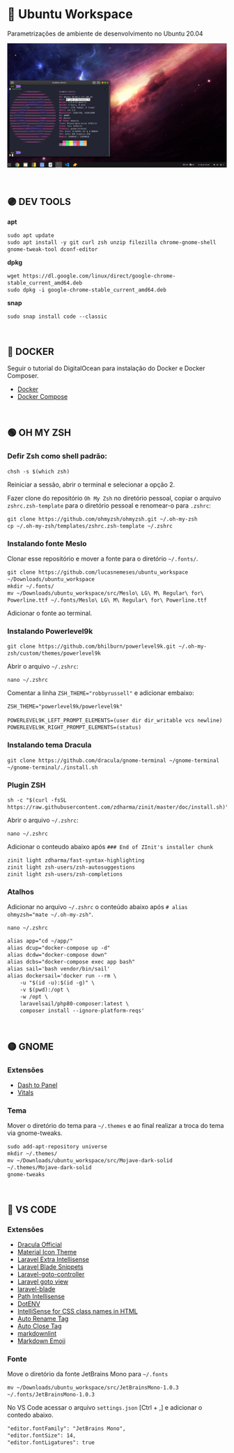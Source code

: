 # :rocket: Ubuntu Workspace

Parametrizações de ambiente de desenvolvimento no Ubuntu 20.04

![print](src/print.png)

<br>

## :purple_circle: DEV TOOLS

**apt**

```
sudo apt update
sudo apt install -y git curl zsh unzip filezilla chrome-gnome-shell gnome-tweak-tool dconf-editor
```

**dpkg**

```
wget https://dl.google.com/linux/direct/google-chrome-stable_current_amd64.deb
sudo dpkg -i google-chrome-stable_current_amd64.deb
```

**snap**

```
sudo snap install code --classic
```

<br>

## :large_blue_circle: DOCKER

Seguir o tutorial do DigitalOcean para instalação do Docker e Docker Composer.
- [Docker](https://www.digitalocean.com/community/tutorials/how-to-install-and-use-docker-on-ubuntu-20-04-pt)
- [Docker Compose](https://www.digitalocean.com/community/tutorials/how-to-install-and-use-docker-compose-on-ubuntu-20-04-pt)

<br>

## :green_circle: OH MY ZSH

### Defir Zsh como shell padrão:

```shell
chsh -s $(which zsh)
```

Reiniciar a sessão, abrir o terminal e selecionar a opção 2.

Fazer clone do repositório `Oh My Zsh` no diretório pessoal, copiar o arquivo `zshrc.zsh-template` para o diretório pessoal e renomear-o para `.zshrc`:

```shell
git clone https://github.com/ohmyzsh/ohmyzsh.git ~/.oh-my-zsh
cp ~/.oh-my-zsh/templates/zshrc.zsh-template ~/.zshrc
```

### Instalando fonte Meslo

Clonar esse repositório e mover a fonte para o diretório `~/.fonts/`.

```shell
git clone https://github.com/lucasnemeses/ubuntu_workspace ~/Downloads/ubuntu_workspace
mkdir ~/.fonts/
mv ~/Downloads/ubuntu_workspace/src/Meslo\ LG\ M\ Regular\ for\ Powerline.ttf ~/.fonts/Meslo\ LG\ M\ Regular\ for\ Powerline.ttf
```

Adicionar o fonte ao terminal.

### Instalando Powerlevel9k

```shell
git clone https://github.com/bhilburn/powerlevel9k.git ~/.oh-my-zsh/custom/themes/powerlevel9k
```

Abrir o arquivo `~/.zshrc`:

```
nano ~/.zshrc
```

Comentar a linha `ZSH_THEME="robbyrussell"` e adicionar embaixo:

```
ZSH_THEME="powerlevel9k/powerlevel9k"

POWERLEVEL9K_LEFT_PROMPT_ELEMENTS=(user dir dir_writable vcs newline)
POWERLEVEL9K_RIGHT_PROMPT_ELEMENTS=(status)
```

### Instalando tema Dracula

```shell
git clone https://github.com/dracula/gnome-terminal ~/gnome-terminal
~/gnome-terminal/./install.sh
```

### Plugin ZSH

```shell
sh -c "$(curl -fsSL https://raw.githubusercontent.com/zdharma/zinit/master/doc/install.sh)"
```

Abrir o arquivo `~/.zshrc`:

```shell
nano ~/.zshrc
```

Adicionar o conteudo abaixo após `### End of ZInit's installer chunk`

```
zinit light zdharma/fast-syntax-highlighting
zinit light zsh-users/zsh-autosuggestions
zinit light zsh-users/zsh-completions
```

### Atalhos

Adicionar no arquivo `~/.zshrc` o conteúdo abaixo após `# alias ohmyzsh="mate ~/.oh-my-zsh"`.

```shell
nano ~/.zshrc
```

```
alias app="cd ~/app/"
alias dcup="docker-compose up -d"
alias dcdw="docker-compose down"
alias dcbs="docker-compose exec app bash"
alias sail='bash vendor/bin/sail'
alias dockersail='docker run --rm \
    -u "$(id -u):$(id -g)" \
    -v $(pwd):/opt \
    -w /opt \
    laravelsail/php80-composer:latest \
    composer install --ignore-platform-reqs'
```

<br>

## :yellow_circle: GNOME

### Extensões

- [Dash to Panel](https://extensions.gnome.org/extension/1160/dash-to-panel/)
- [Vitals](https://extensions.gnome.org/extension/1460/vitals/)

### Tema

Mover o diretório do tema para `~/.themes` e ao final realizar a troca do tema via gnome-tweaks.

```shell
sudo add-apt-repository universe
mkdir ~/.themes/
mv ~/Downloads/ubuntu_workspace/src/Mojave-dark-solid ~/.themes/Mojave-dark-solid
gnome-tweaks
```

<br>

## :red_circle: VS CODE

### Extensões

- [Dracula Official](https://marketplace.visualstudio.com/items?itemName=dracula-theme.theme-dracula)
- [Material Icon Theme](https://marketplace.visualstudio.com/items?itemName=PKief.material-icon-theme)
- [Laravel Extra Intellisense](https://marketplace.visualstudio.com/items?itemName=amiralizadeh9480.laravel-extra-intellisense)
- [Laravel Blade Snippets](https://marketplace.visualstudio.com/items?itemName=onecentlin.laravel-blade)
- [Laravel-goto-controller](https://marketplace.visualstudio.com/items?itemName=stef-k.laravel-goto-controller)
- [Laravel goto view](https://marketplace.visualstudio.com/items?itemName=codingyu.laravel-goto-view)
- [laravel-blade](https://marketplace.visualstudio.com/items?itemName=cjhowe7.laravel-blade)
- [Path Intellisense](https://marketplace.visualstudio.com/items?itemName=christian-kohler.path-intellisense)
- [DotENV](https://marketplace.visualstudio.com/items?itemName=mikestead.dotenv)
- [IntelliSense for CSS class names in HTML](https://marketplace.visualstudio.com/items?itemName=Zignd.html-css-class-completion)
- [Auto Rename Tag](https://marketplace.visualstudio.com/items?itemName=formulahendry.auto-rename-tag)
- [Auto Close Tag](https://marketplace.visualstudio.com/items?itemName=formulahendry.auto-close-tag)
- [markdownlint](https://marketplace.visualstudio.com/items?itemName=DavidAnson.vscode-markdownlint)
- [Markdown Emoji](https://marketplace.visualstudio.com/items?itemName=bierner.markdown-emoji)

### Fonte

Move o diretório da fonte JetBrains Mono para `~/.fonts`

```
mv ~/Downloads/ubuntu_workspace/src/JetBrainsMono-1.0.3 ~/.fonts/JetBrainsMono-1.0.3
```

No VS Code acessar o arquivo `settings.json` [Ctrl + ,] e adicionar o contedo abaixo.

```
"editor.fontFamily": "JetBrains Mono",
"editor.fontSize": 14,
"editor.fontLigatures": true
```
